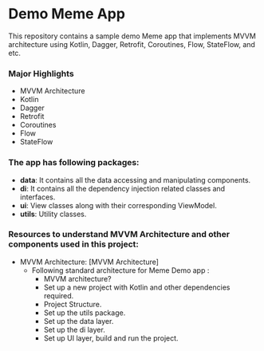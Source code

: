 # Demo Meme App

This repository contains a sample demo Meme app that implements MVVM architecture using Kotlin, Dagger,
Retrofit, Coroutines, Flow, StateFlow, and etc.

### Major Highlights
- MVVM Architecture
- Kotlin
- Dagger
- Retrofit
- Coroutines
- Flow
- StateFlow

### The app has following packages:

- **data**: It contains all the data accessing and manipulating components.
- **di**: It contains all the dependency injection related classes and interfaces.
- **ui**: View classes along with their corresponding ViewModel.
- **utils**: Utility classes.

### Resources to understand MVVM Architecture and other components used in this project:

- MVVM
  Architecture: [MVVM Architecture]
    - Following standard architecture for  Meme Demo app :
         - MVVM architecture?
         - Set up a new project with Kotlin and other dependencies required.
         - Project Structure.
         - Set up the utils package.
         - Set up the data layer.
         - Set up the di layer.
         - Set up UI layer, build and run the project.
